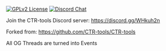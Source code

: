 [![GPLv2 License](https://img.shields.io/badge/License-GPL%20v2-green.svg)](https://opensource.org/licenses/GPL-2.0)
[![Discord Chat](https://img.shields.io/discord/527135227546435584.svg)](https://discord.gg/WHkuh2n)

Join the CTR-tools Discord server: https://discord.gg/WHkuh2n

Forked from:
https://github.com/CTR-tools/CTR-tools



All OG Threads are turned into Events
